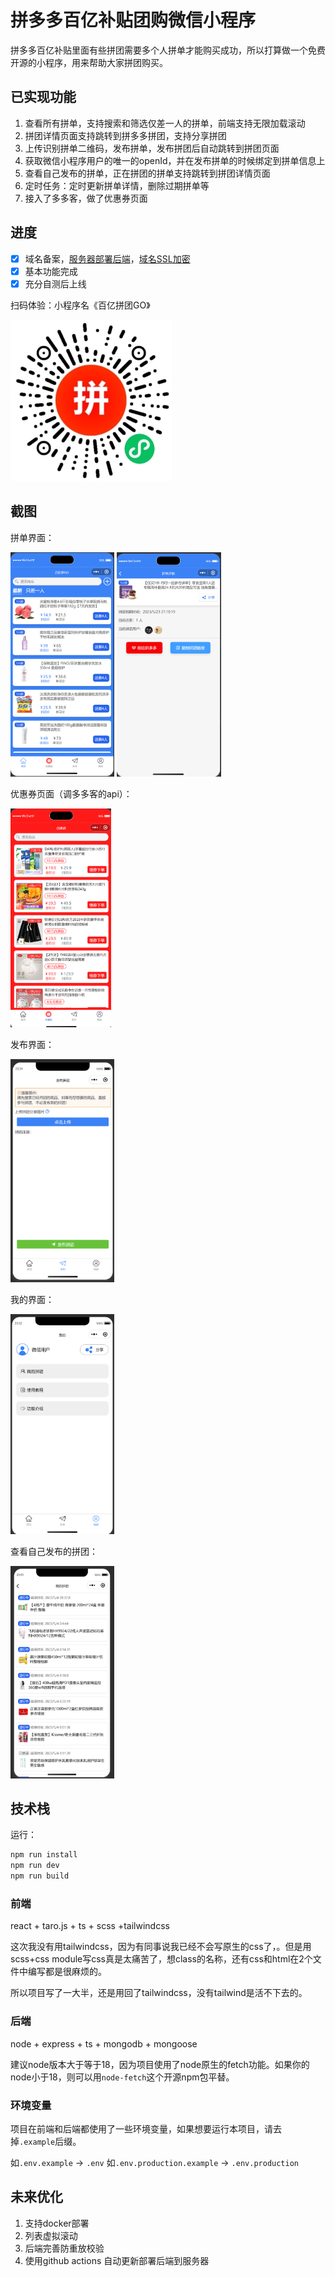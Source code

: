 # 拼多多百亿补贴团购微信小程序

拼多多百亿补贴里面有些拼团需要多个人拼单才能购买成功，所以打算做一个免费开源的小程序，用来帮助大家拼团购买。



## 已实现功能

1. 查看所有拼单，支持搜索和筛选仅差一人的拼单，前端支持无限加载滚动
2. 拼团详情页面支持跳转到拼多多拼团，支持分享拼团
3. 上传识别拼单二维码，发布拼单，发布拼团后自动跳转到拼团页面
4. 获取微信小程序用户的唯一的openId，并在发布拼单的时候绑定到拼单信息上
5. 查看自己发布的拼单，正在拼团的拼单支持跳转到拼团详情页面
6. 定时任务：定时更新拼单详情，删除过期拼单等
7. 接入了多多客，做了优惠券页面

## 进度

- [x] 域名备案，[服务器部署后端](https://juejin.cn/post/7208968811390058554)，[域名SSL加密](https://juejin.cn/post/7227444929948106813)
- [x] 基本功能完成
- [x] 充分自测后上线

扫码体验：小程序名《百亿拼团GO》

![gh_d90acd8d17ce_258.jpg](https://raw.githubusercontent.com/liujiaqi222/warehouse/main/gh_d90acd8d17ce_258.jpg)

## 截图

拼单界面：

<img src="https://raw.githubusercontent.com/liujiaqi222/warehouse/main/20230522223404.png" alt="image-20230503233003395" style="width: 33%;" />
<img src="https://raw.githubusercontent.com/liujiaqi222/warehouse/main/20230522222705.png" alt="image-20230503233003395" style="width: 33%;" />


优惠券页面（调多多客的api）：

<img src="https://raw.githubusercontent.com/liujiaqi222/warehouse/main/20230522223141.png" alt="image-20230503233003395" style="width: 32%;" />


发布界面：

<img src="https://raw.githubusercontent.com/liujiaqi222/warehouse/main/image-20230503233141521.png" alt="image-20230503233141521" style="width:33%;" />


我的界面：

<img src="https://raw.githubusercontent.com/liujiaqi222/warehouse/main/image-20230503233219963.png" alt="image-20230503233219963" style="width:33%;" />

查看自己发布的拼团：

<img src="https://raw.githubusercontent.com/liujiaqi222/warehouse/main/image-20230503233318367.png" alt="image-20230503233318367" style="width: 33%;" />

## 技术栈

运行：

```bash
npm run install 
npm run dev
npm run build
```

### 前端

react + taro.js + ts + scss +tailwindcss


这次我没有用tailwindcss，因为有同事说我已经不会写原生的css了，。但是用scss+css module写css真是太痛苦了，想class的名称，还有css和html在2个文件中编写都是很麻烦的。

所以项目写了一大半，还是用回了tailwindcss，没有tailwind是活不下去的。


### 后端

node + express + ts + mongodb + mongoose

建议node版本大于等于18，因为项目使用了node原生的fetch功能。如果你的node小于18，则可以用`node-fetch`这个开源npm包平替。

### 环境变量

项目在前端和后端都使用了一些环境变量，如果想要运行本项目，请去掉`.example`后缀。

如`.env.example` -> `.env`
如`.env.production.example` -> `.env.production`


## 未来优化


1. 支持docker部署
2. 列表虚拟滚动
3. 后端完善防重放校验
4. 使用github actions 自动更新部署后端到服务器

